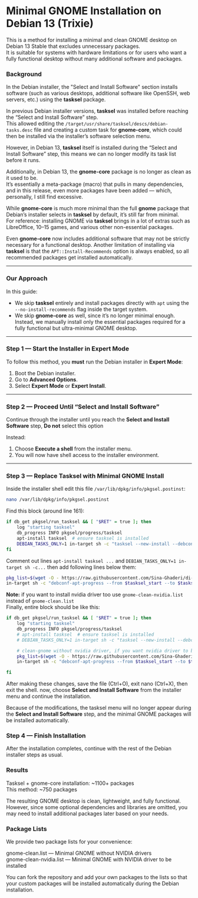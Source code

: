 # Minimal GNOME Installation on Debian 13 (Trixie)
This is a method for installing a minimal and clean GNOME desktop on Debian 13 Stable that excludes unnecessary packages.  
It is suitable for systems with hardware limitations or for users who want a fully functional desktop without many additional software and packages.

### Background

In the Debian installer, the "Select and Install Software" section installs software (such as various desktops, additional software like OpenSSH, web servers, etc.) using the **tasksel** package.

In previous Debian installer versions, **tasksel** was installed before reaching the “Select and Install Software” step.  
This allowed editing the `/target/usr/share/tasksel/descs/debian-tasks.desc` file and creating a custom task for **gnome-core**, which could then be installed via the installer’s software selection menu.

However, in Debian 13, **tasksel** itself is installed during the “Select and Install Software” step, this means we can no longer modify its task list before it runs.

Additionally, in Debian 13, the **gnome-core** package is no longer as clean as it used to be.  
It’s essentially a meta-package (macro) that pulls in many dependencies, and in this release, even more packages have been added — which, personally, I still find excessive.

While **gnome-core** is much more minimal than the full **gnome** package that Debian’s installer selects in **tasksel** by default, it’s still far from minimal.  
For reference: installing GNOME via **tasksel** brings in a lot of extras such as LibreOffice, 10–15 games, and various other non-essential packages.  

Even **gnome-core** now includes additional software that may not be strictly necessary for a functional desktop.
Another limitation of installing via **tasksel** is that the `APT::Install-Recommends` option is always enabled, so all recommended packages get installed automatically.

---

### Our Approach

In this guide:

- We skip **tasksel** entirely and install packages directly with `apt` using the `--no-install-recommends` flag inside the target system.  
- We skip **gnome-core** as well, since it’s no longer minimal enough. Instead, we manually install only the essential packages required for a fully functional but ultra-minimal GNOME desktop.

---

### Step 1 — Start the Installer in Expert Mode

To follow this method, you **must** run the Debian installer in **Expert Mode**:

1. Boot the Debian installer.  
2. Go to **Advanced Options**.  
3. Select **Expert Mode** or **Expert Install**.

---

### Step 2 — Proceed Until “Select and Install Software”

Continue through the installer until you reach the **Select and Install Software** step, **Do not** select this option

Instead:
1. Choose **Execute a shell** from the installer menu.  
2. You will now have shell access to the installer environment.

---

### Step 3 — Replace Tasksel with Minimal GNOME Install

Inside the installer shell edit this file `/var/lib/dpkg/info/pkgsel.postinst`:

```bash
nano /var/lib/dpkg/info/pkgsel.postinst
```
Find this block (around line 161):

```bash
if db_get pkgsel/run_tasksel && [ "$RET" = true ]; then
    log "starting tasksel"
    db_progress INFO pkgsel/progress/tasksel
    apt-install tasksel  # ensure tasksel is installed
    DEBIAN_TASKS_ONLY=1 in-target sh -c "tasksel --new-install --debconf-apt-progress='--from $tasksel_start --to $tasksel_end --logstderr'" || aptfailed
fi
```
Comment out lines `apt-install tasksel ...` and `DEBIAN_TASKS_ONLY=1 in-target sh -c...` then add following lines below them:

```bash
pkg_list=$(wget -O - https://raw.githubusercontent.com/Sina-Ghaderi/di-tasks/refs/heads/master/gnome-clean.list) || aptfailed
in-target sh -c "debconf-apt-progress --from $tasksel_start --to $tasksel_end --logstderr -- apt-get -q -y install --no-install-recommends -- $pkg_list" || aptfailed
```
**Note:** if you want to install nvidia driver too use `gnome-clean-nvidia.list` instead of `gnome-clean.list`  
Finally, entire block should be like this: 

```bash
if db_get pkgsel/run_tasksel && [ "$RET" = true ]; then
    log "starting tasksel"
    db_progress INFO pkgsel/progress/tasksel
    # apt-install tasksel  # ensure tasksel is installed
    # DEBIAN_TASKS_ONLY=1 in-target sh -c "tasksel --new-install --debconf-apt-progress='--from $tasksel_start --to $tasksel_end --logstderr'" || aptfailed

    # clean-gnome without nvidia driver, if you want nvidia driver to be installed too use gnome-clean-nvidia.list in link below
    pkg_list=$(wget -O - https://raw.githubusercontent.com/Sina-Ghaderi/di-tasks/refs/heads/master/gnome-clean.list) || aptfailed
    in-target sh -c "debconf-apt-progress --from $tasksel_start --to $tasksel_end --logstderr -- apt-get -q -y install --no-install-recommends -- $pkg_list" || aptfailed

fi
```

After making these changes, save the file (Ctrl+O), exit nano (Ctrl+X), then exit the shell. now, choose **Select and Install Software** from the installer menu and continue the installation.

Because of the modifications, the tasksel menu will no longer appear during the **Select and Install Software** step, and the minimal GNOME packages will be installed automatically.

### Step 4 — Finish Installation
After the installation completes, continue with the rest of the Debian installer steps as usual.

### Results
Tasksel + gnome-core installation: ~1100+ packages  
This method: ~750 packages

The resulting GNOME desktop is clean, lightweight, and fully functional.
However, since some optional dependencies and libraries are omitted, you may need to install additional packages later based on your needs.

### Package Lists
We provide two package lists for your convenience:

gnome-clean.list — Minimal GNOME without NVIDIA drivers  
gnome-clean-nvidia.list — Minimal GNOME with NVIDIA driver to be installed  

You can fork the repository and add your own packages to the lists so that your custom packages will be installed automatically during the Debian installation.
